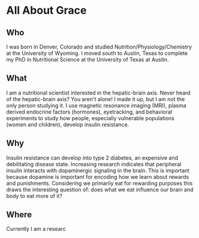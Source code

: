 # All About Grace
## Who
I was born in Denver, Colorado and studied Nutrition/Physiology/Chemistry at the University of Wyoming. I moved south to Austin, Texas to complete my PhD in Nutritional Science at the University of Texas at Austin. 

## What
I am a nutritional scientist interested in the hepatic-brain axis. Never heard of the hepatic-brain axis? You aren't alone! I made it up, but I am not the only person studying it. I use magnetic resonance imaging (MRI), plasma derived endocrine factors (hormones), eyetracking, and behavioral experiments to study how people, especially vulnerable populations (women and children), develop insulin resistance.  

## Why
Insulin resistance can develop into type 2 diabetes, an expensive and debilitating disease state. Increasing research indicates that peripheral insulin interacts with dopaminergic signaling in the brain. This is important because dopamine is important for encoding how we learn about rewards and punishments. Considering we primarily eat for rewarding purposes this draws the interesting question of: does what we eat influence our brain and body to eat more of it? 

## Where
Currently I am a researc
<!--stackedit_data:
eyJoaXN0b3J5IjpbMTk3MTk0MzE1MSwtMjA4ODc0NjYxMl19
-->